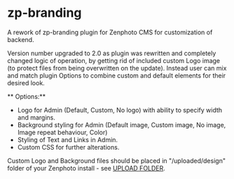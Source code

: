 zp-branding
===========

A rework of zp-branding plugin for Zenphoto CMS for customization of backend.

Version number upgraded to 2.0 as plugin was rewritten and completely changed logic of operation, by getting rid of included custom Logo image (to protect files from being overwritten on the update).
Instead user can mix and match plugin Options to combine custom and default elements for their desired look.
 
** Options:**
 - Logo for Admin (Default, Custom, No logo) with ability to specify width and margins.
 - Background styling for Admin (Default image, Custom image, No image, Image repeat behaviour, Color)
 - Styling of Text and Links in Admin.
 - Custom CSS for further alterations.

Custom Logo and Background files should be placed in "/uploaded/design" folder of your Zenphoto install - see [UPLOAD FOLDER](https://www.zenphoto.org/news/path-constants/).
